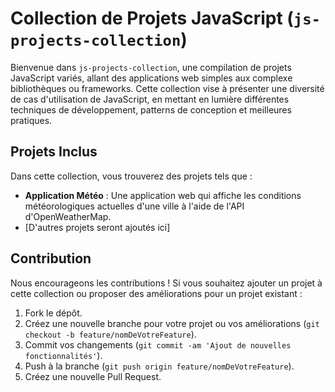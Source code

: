 
# Collection de Projets JavaScript (`js-projects-collection`)

Bienvenue dans `js-projects-collection`, une compilation de projets JavaScript variés, allant des applications web simples aux complexe bibliothèques ou frameworks. Cette collection vise à présenter une diversité de cas d'utilisation de JavaScript, en mettant en lumière différentes techniques de développement, patterns de conception et meilleures pratiques.

## Projets Inclus

Dans cette collection, vous trouverez des projets tels que :

- **Application Météo** : Une application web qui affiche les conditions météorologiques actuelles d'une ville à l'aide de l'API d'OpenWeatherMap.
- [D'autres projets seront ajoutés ici]


## Contribution

Nous encourageons les contributions ! Si vous souhaitez ajouter un projet à cette collection ou proposer des améliorations pour un projet existant :

1. Fork le dépôt.
2. Créez une nouvelle branche pour votre projet ou vos améliorations (`git checkout -b feature/nomDeVotreFeature`).
3. Commit vos changements (`git commit -am 'Ajout de nouvelles fonctionnalités'`).
4. Push à la branche (`git push origin feature/nomDeVotreFeature`).
5. Créez une nouvelle Pull Request.

